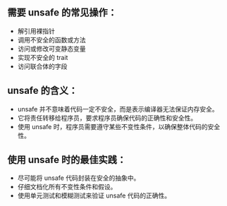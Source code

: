 ## 需要 unsafe 的常见操作：

- 解引用裸指针
- 调用不安全的函数或方法
- 访问或修改可变静态变量
- 实现不安全的 trait
- 访问联合体的字段

## unsafe 的含义：

- unsafe 并不意味着代码一定不安全，而是表示编译器无法保证内存安全。
- 它将责任转移给程序员，要求程序员确保代码的正确性和安全性。
- 使用 unsafe 时，程序员需要遵守某些不变性条件，以确保整体代码的安全性。

## 使用 unsafe 时的最佳实践：

- 尽可能将 unsafe 代码封装在安全的抽象中。
- 仔细文档化所有不变性条件和假设。
- 使用单元测试和模糊测试来验证 unsafe 代码的正确性。


